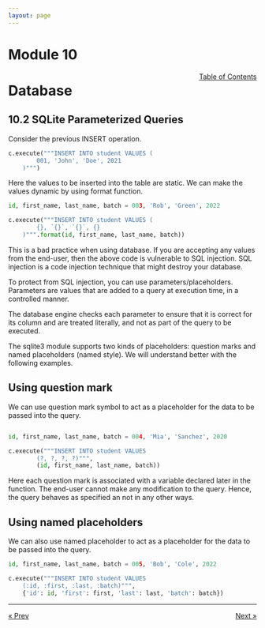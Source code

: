 ```yaml
---
layout: page
---
```


# Module 10

<a href="../../../toc" style="float: right;" target="_blank">Table of Contents</a>

# Database

## 10.2 SQLite Parameterized Queries

Consider the previous INSERT operation.

```python
c.execute("""INSERT INTO student VALUES (
        001, 'John', 'Doe', 2021
    )""")
```

Here the values to be inserted into the table are static. We can make the values dynamic by using format function.

```python
id, first_name, last_name, batch = 003, 'Rob', 'Green', 2022

c.execute("""INSERT INTO student VALUES (
        {}, `{}`, `{}`, {}
    )""".format(id, first_name, last_name, batch))
```

This is a bad practice when using database. If you are accepting any values from the end-user, then the above code is vulnerable to SQL injection. SQL injection is a code injection technique that might destroy your database.

To protect from SQL injection, you can use parameters/placeholders. Parameters are values that are added to a query at execution time, in a controlled manner.

The database engine checks each parameter to ensure that it is correct for its column and are treated literally, and not as part of the query to be executed.

The sqlite3 module supports two kinds of placeholders: question marks and named placeholders (named style). We will understand better with the following examples.

## Using question mark

We can use question mark symbol to act as a placeholder for the data to be passed into the query.

```python

id, first_name, last_name, batch = 004, 'Mia', 'Sanchez', 2020

c.execute("""INSERT INTO student VALUES 
        (?, ?, ?, ?)""", 
        (id, first_name, last_name, batch))
```

Here each question mark is associated with a variable declared later in the function. The end-user cannot make any modification to the query. Hence, the query behaves as specified an not in any other ways. 

## Using named placeholders

We can also use named placeholder to act as a placeholder for the data to be passed into the query.

```python
id, first_name, last_name, batch = 005, 'Bob', 'Cole', 2022

c.execute("""INSERT INTO student VALUES 
    (:id, :first, :last, :batch)""",
    {'id': id, 'first': first, 'last': last, 'batch': batch})
```

<hr>
<a href="../sqlite3" style="float:left;"> &laquo; Prev </a>
<a href="../sqlite3-parameterized" style="float:right;"> Next &raquo; </a>